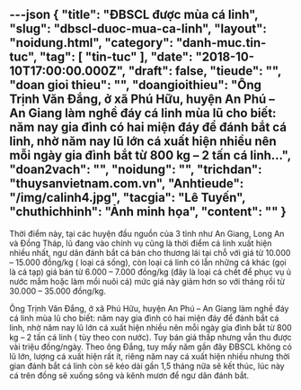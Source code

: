 ---json
{
    "title": "ĐBSCL được mùa cá linh",
    "slug": "dbscl-duoc-mua-ca-linh",
    "layout": "noidung.html",
    "category": "danh-muc.tin-tuc",
    "tag": [
        "tin-tuc"
    ],
    "date": "2018-10-10T17:00:00.000Z",
    "draft": false,
    "tieude": "",
    "doan gioi thieu": "",
    "doangioithieu": "Ông Trịnh Văn Đắng, ở xã Phú Hữu, huyện An Phú – An Giang làm nghề đáy cá linh mùa lũ cho biết: năm nay gia đình có hai miện đáy để đánh bắt cá linh, nhờ năm nay lũ lớn cá xuất hiện nhiều nên mỗi ngày gia đình bắt từ 800 kg – 2 tấn cá linh...",
    "doan2vach": "",
    "noidung": "",
    "trichdan": "thuysanvietnam.com.vn",
    "Anhtieude": "/img/calinh4.jpg",
    "tacgia": "Lê Tuyến",
    "chuthichhinh": "Ảnh minh họa",
    "__content__": ""
}
---
<p>Thời điểm n&agrave;y, tại c&aacute;c huyện đầu nguồn của 3 tỉnh như An Giang, Long An v&agrave; Đồng Th&aacute;p, lũ đang v&agrave;o ch&iacute;nh vụ cũng l&agrave; thời điểm c&aacute; linh xuất hiện nhiều nhất, ngư d&acirc;n đ&aacute;nh bắt c&aacute; b&aacute;n cho thương l&aacute;i tại chỗ với gi&aacute; từ 10.000 &ndash; 15.000 đồng/kg ( loại c&aacute; sống), c&ograve;n loại c&aacute; linh c&oacute; lẫn những c&aacute; kh&aacute;c (gọi l&agrave; c&aacute; tạp) gi&aacute; b&aacute;n từ 6.000 &ndash; 7.000 đồng/kg (đ&acirc;y l&agrave; loại c&aacute; chết để phục vụ ủ nước mắm hoặc l&agrave;m mồi nu&ocirc;i c&aacute;) mức gi&aacute; n&agrave;y giảm hơn so với th&aacute;ng rồi từ 30.000 &ndash; 35.000 đồng/kg.</p>

<p>&Ocirc;ng Trịnh Văn Đắng, ở x&atilde; Ph&uacute; Hữu, huyện An Ph&uacute; &ndash; An Giang l&agrave;m nghề đ&aacute;y c&aacute; linh m&ugrave;a lũ cho biết: năm nay gia đ&igrave;nh c&oacute; hai miện đ&aacute;y để đ&aacute;nh bắt c&aacute; linh, nhờ năm nay lũ lớn c&aacute; xuất hiện nhiều n&ecirc;n mỗi ng&agrave;y gia đ&igrave;nh bắt từ 800 kg &ndash; 2 tấn c&aacute; linh ( t&ugrave;y theo con nước). Tuy b&aacute;n gi&aacute; thấp nhưng vẫn thu được v&agrave;i triệu đồng/ng&agrave;y. Theo &ocirc;ng Đắng, tuy mấy năm gần đ&acirc;y ĐBSCL kh&ocirc;ng c&oacute; lũ lớn, lượng c&aacute; xuất hiện rất &iacute;t, ri&ecirc;ng năm nay c&aacute; xuất hiện nhiều nhưng thời gian đ&aacute;nh bắt c&aacute; linh c&ograve;n sẽ k&eacute;o d&agrave;i gần 1,5 th&aacute;ng nữa sẽ kết th&uacute;c, l&uacute;c n&agrave;y c&aacute; tr&ecirc;n đồng sẽ xuống s&ocirc;ng v&agrave; k&ecirc;nh mươn để ngư d&acirc;n đ&aacute;nh bắt.</p>
